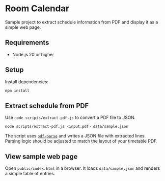 # Room Calendar

Sample project to extract schedule information from PDF and display it as a simple web page.

## Requirements
- Node.js 20 or higher

## Setup
Install dependencies:
```bash
npm install
```

## Extract schedule from PDF
Use `node scripts/extract-pdf.js` to convert a PDF file to JSON.
```bash
node scripts/extract-pdf.js <input.pdf> data/sample.json
```
The script uses [`pdf-parse`](https://www.npmjs.com/package/pdf-parse) and writes a JSON file with extracted lines. Parsing logic should be adjusted to match the layout of your timetable PDF.

## View sample web page
Open `public/index.html` in a browser. It loads `data/sample.json` and renders a simple table of entries.
